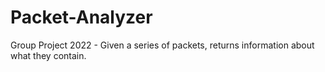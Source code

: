 # Packet-Analyzer
Group Project 2022 - Given a series of packets, returns information about what they contain.
